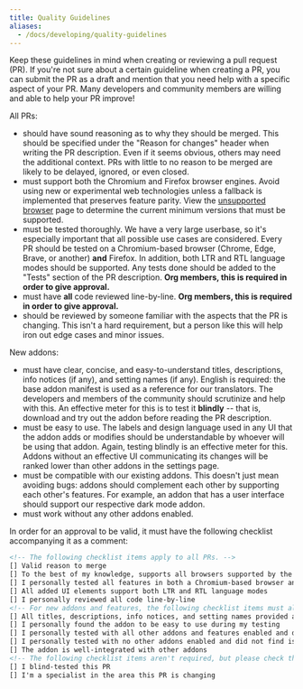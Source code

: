 ```yaml
---
title: Quality Guidelines
aliases:
  - /docs/developing/quality-guidelines
---
```

Keep these guidelines in mind when creating or reviewing a pull request (PR). If you're not sure about a certain guideline when creating a PR, you can submit the PR as a draft and mention that you need help with a specific aspect of your PR. Many developers and community members are willing and able to help your PR improve!

All PRs:
- should have sound reasoning as to why they should be merged. This should be specified under the "Reason for changes" header when writing the PR description. Even if it seems obvious, others may need the additional context. PRs with little to no reason to be merged are likely to be delayed, ignored, or even closed.
- must support both the Chromium and Firefox browser engines. Avoid using new or experimental web technologies unless a fallback is implemented that preserves feature parity. View the [unsupported browser](https://scratchaddons.com/unsupported-browser/) page to determine the current minimum versions that must be supported.
- must be tested thoroughly. We have a very large userbase, so it's especially important that all possible use cases are considered. Every PR should be tested on a Chromium-based browser (Chrome, Edge, Brave, or another) **and** Firefox. In addition, both LTR and RTL language modes should be supported. Any tests done should be added to the "Tests" section of the PR description. **Org members, this is required in order to give approval.**
- must have **all** code reviewed line-by-line. **Org members, this is required in order to give approval.**
- should be reviewed by someone familiar with the aspects that the PR is changing. This isn't a hard requirement, but a person like this will help iron out edge cases and minor issues.

New addons:
- must have clear, concise, and easy-to-understand titles, descriptions, info notices (if any), and setting names (if any). English is required: the base addon manifest is used as a reference for our translators. The developers and members of the community should scrutinize and help with this. An effective meter for this is to test it **blindly** -- that is, download and try out the addon before reading the PR description.
- must be easy to use. The labels and design language used in any UI that the addon adds or modifies should be understandable by whoever will be using that addon. Again, testing blindly is an effective meter for this. Addons without an effective UI communicating its changes will be ranked lower than other addons in the settings page.
- must be compatible with our existing addons. This doesn't just mean avoiding bugs: addons should complement each other by supporting each other's features. For example, an addon that has a user interface should support our respective dark mode addon.
- must work without any other addons enabled.

In order for an approval to be valid, it must have the following checklist accompanying it as a comment:
```markdown
<!-- The following checklist items apply to all PRs. -->
[] Valid reason to merge
[] To the best of my knowledge, supports all browsers supported by the extension
[] I personally tested all features in both a Chromium-based browser and Firefox
[] All added UI elements support both LTR and RTL language modes
[] I personally reviewed all code line-by-line
<!-- For new addons and features, the following checklist items must also be included and completed. -->
[] All titles, descriptions, info notices, and setting names provided are clear and concise
[] I personally found the addon to be easy to use during my testing
[] I personally tested with all other addons and features enabled and did not find compatibility issues
[] I personally tested with no other addons enabled and did not find issues
[] The addon is well-integrated with other addons
<!-- The following checklist items aren't required, but please check them if applicable to give us as much info on your approval as possible. -->
[] I blind-tested this PR
[] I'm a specialist in the area this PR is changing
```